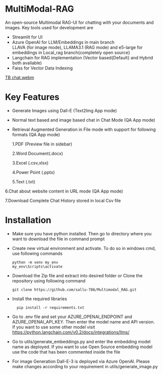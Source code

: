 # MultiModal-RAG
An open-source Multimodal RAG-UI for chatting with your documents and images. Key tools used for development are
- Streamlit for UI
- Azure OpenAI for LLM/Embeddings in main branch\
      LLAVA (for image mode), LLAMA3.1 (RAG mode) and e5-large for embeddings in Local_rag branch{completely open source}
- Langchain for RAG implementation (Vector based{Default} and Hybrid both available)
- Faiss for Vector Data Indexing

[TB chat.webm](https://github.com/user-attachments/assets/0fa89f57-8ad2-4f6f-b42e-f6720a4a6a4a)

# Key Features
- Generate Images using Dall-E (Text2Img App mode)
- Normal text based and image based chat in Chat Mode (QA App mode)
- Retrieval Augmented Generation in File mode with support for following formats (QA App mode)

   1.PDF (Preview file in sidebar)

   2.Word Document(.docx)

   3.Excel (.csv,xlsx)

   4.Power Point (.pptx)

   5.Text (.txt)

6.Chat about website content in URL mode (QA App mode)

7.Download Complete Chat History stored in local Csv file

# Installation

- Make sure you have python installed. Then go to directory where you want to download the file in command prompt

- Create new virtual environment and activate. To do so in windows cmd, use following commands


      python -m venv my_env
      my_env\Scripts\activate

- Download the Zip file and extract into desired folder or Clone the repository using following command 


      git clone https://github.com/sallu-786/Multimodal_RAG.git

- Install the required libraries

        pip install -r requirements.txt

- Go to .env file and set your AZURE_OPENAI_ENDPOINT and AZURE_OPENAI_API_KEY. Then enter the model name and API version. If you want to use some other model visit https://python.langchain.com/v0.2/docs/integrations/llms/
- Go to utils/generate_embeddings.py and enter the embedding model name as deployed. If you want to use Open Source embedding model use the code that has been commented inside the file
- For image Generation Dall-E-3 is deployed via Azure OpenAI. Please make changes according to your requirement in utils/generate_image.py

  
  
